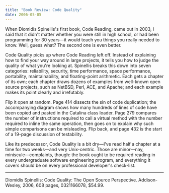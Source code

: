 ```yaml
---
title: "Book Review: Code Quality"
date: 2006-05-05
---
```

When Diomidis Spinellis's first book, Code Reading, came out in 2003, I said that it didn't matter whether you were still in high school, or had been programming for 30 years—it would teach you things you really needed to know.  Well, guess what?  The second one is even better.

Code Quality picks up where Code Reading left off.  Instead of explaining how to find your way around in large projects, it tells you how to judge the quality of what you're looking at.  Spinellis breaks this down into seven categories: reliability, security, time performance, space performance, portability, maintainability, and floating-point arithmetic.  Each gets a chapter of its own; each chapter draws dozens of examples from well-known open source projects, such as NetBSD, Perl, ACE, and Apache; and each example makes its point clearly and irrefutably.

Flip it open at random.  Page 414 dissects the sin of code duplication; the accompanying diagram shows how many hundreds of lines of code have been copied and pasted in the Catalina class loader. Page 279 compares the number of instructions required to call a virtual method with the number required to inline the same operation, then goes on to explain why such simple comparisons can be misleading. Flip back, and page 432 is the start of a 19-page discussion of testability.

Like its predecessor, Code Quality is a bit dry—I've read half a chapter at a time for two weeks—and very Unix-centric. Those are minor—nay, miniscule—complaints, though: the book ought to be required reading in every undergraduate software engineering program, and everything it covers should be on every professional developer's check-list.

<hr />Diomidis Spinellis: Code Quality: The Open Source Perspective.  Addison-Wesley, 2006, 608 pages, 0321166078, $54.99.
